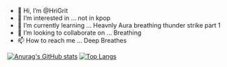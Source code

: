 - 👋 Hi, I’m @HriGrit
- 👀 I’m interested in ... not in kpop
- 🌱 I’m currently learning ... Heavnly Aura breathing thunder strike part 1
- 💞️ I’m looking to collaborate on ... Breathing
- 📫 How to reach me ... Deep Breathes

<!---
HriGrit/HriGrit is a ✨ special ✨ repository because its `README.md` (this file) appears on your GitHub profile.
You can click the Preview link to take a look at your changes.
--->
[![Anurag's GitHub stats](https://github-readme-stats.vercel.app/api?username=HriGrit)](https://github.com/anuraghazra/github-readme-stats)
[![Top Langs](https://github-readme-stats.vercel.app/api/top-langs/?username=HriGrit)](https://github.com/anuraghazra/github-readme-stats)
